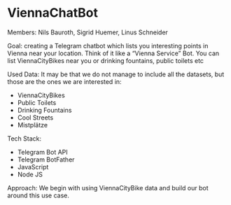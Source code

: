 # ViennaChatBot

Members: Nils Bauroth, Sigrid Huemer, Linus Schneider

Goal: creating a Telegram chatbot which lists you interesting points in Vienna near your location. Think of it like a “Vienna Service” Bot. You can list ViennaCityBikes near you or drinking fountains, public toilets etc

Used Data: It may be that we do not manage to include all the datasets, but those are the ones we are interested in:

- ViennaCityBikes
- Public Toilets
- Drinking Fountains
- Cool Streets
- Mistplätze

Tech Stack:

- Telegram Bot API
- Telegram BotFather
- JavaScript
- Node JS

Approach: We begin with using ViennaCityBike data and build our bot around this use case.
